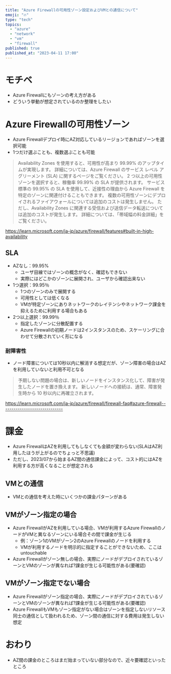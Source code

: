 ```yaml
---
title: "Azure Firewallの可用性ゾーン設定およびVMとの通信について"
emoji: "🔥"
type: "tech"
topics:
  - "azure"
  - "network"
  - "vm"
  - "firewall"
published: true
published_at: "2023-04-11 17:00"
---
```


# モチベ
- Azure Firewallにもゾーンの考え方がある
- どういう挙動が想定されているのか整理をしたい

# Azure Firewallの可用性ゾーン
- Azure Firewallデプロイ時にAZ対応しているリージョンであればゾーンを選択可能
- 1つだけ選ぶことも、複数選ぶことも可能

> Availability Zones を使用すると、可用性が高まり 99.99% のアップタイムが実現します。 詳細については、Azure Firewall のサービス レベル アグリーメント (SLA) に関するページをご覧ください。 2 つ以上の可用性ゾーンを選択すると、稼働率 99.99% の SLA が提供されます。
サービス標準の 99.95% の SLA を使用して、近接性の理由から Azure Firewall を特定のゾーンに関連付けることもできます。
複数の可用性ゾーンにデプロイされるファイアウォールについては追加のコストは発生しません。 ただし、Availability Zones に関連する受信および送信データ転送については追加のコストが発生します。 詳細については、「帯域幅の料金詳細」をご覧ください。

https://learn.microsoft.com/ja-jp/azure/firewall/features#built-in-high-availability
## SLA
- AZなし：99.95%
	- ユーザ目線ではゾーンの概念がなく、確認もできない
	- 実際にはどこかのゾーンに展開され、ユーザから確認出来ない
- 1つ選択：99.95％
	- 1つのゾーンのみで展開する
	- 可用性としては低くなる
	- VMが特定ゾーンにありネットワークのレイテンシやネットワーク課金を抑えるために利用する場合もある
- 2つ以上選択：99.99％
	- 指定したゾーンに分散配置する
	- Azure Firewallの初期ノードは2インスタンスのため、スケーリングに合わせて分散されていく形になる

### 耐障害性
- ノード障害については10秒以内に解消する想定だが、ゾーン障害の場合はAZを利用していないと利用不可となる
> 予期しない問題の場合は、新しいノードをインスタンス化して、障害が発生したノードを置き換えます。 新しいノードへの接続は、通常、障害発生時から 10 秒以内に再確立されます。

https://learn.microsoft.com/ja-jp/azure/firewall/firewall-faq#azure-firewall------------------------------
# 課金
- Azure FirewallはAZを利用してもしなくても金額が変わらない(SLAはAZ利用したほうが上がるのでちょっと不思議)
- ただし、2023/07から始まるAZ間の通信課金によって、コスト的にはAZを利用する方が高くなることが想定される
## VMとの通信
- VMとの通信を考えた時にいくつかの課金パターンがある
## VMがゾーン指定の場合
- Azure FirewallがAZを利用している場合、VMが利用するAzure FirewallのノードがVMと異なるゾーンにいる場合その間で課金が生じる
	- 例：ゾーン1のVMがゾーン2のAzure Firewallのノードを利用する
	- VMが利用するノードを明示的に指定することができないため、ここはuntouchable
- Azure Firewallがゾーン無しの場合、実際にノードがデプロイされているゾーンとVMのゾーンが異なれば?課金が生じる可能性がある(要確認)
## VMがゾーン指定でない場合
- Azure Firewallがゾーン指定の場合、実際にノードがデプロイされているゾーンとVMのゾーンが異なれば?課金が生じる可能性がある(要確認)
- Azure FirewallもVMもゾーン指定がない場合はゾーンを指定しないリソース同士の通信として扱われるため、ゾーン間の通信に対する費用は発生しない想定

# おわり
- AZ間の課金のところはまだ始まっていない部分なので、近々要確認といったところ